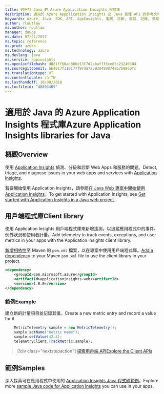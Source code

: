 ```yaml
---
title: 適用於 Java 的 Azure Application Insights 程式庫
description: 適用於 Azure Appplication Insights 之 Java 管理 API 的參考文件
keywords: Azure, Java, SDK, API, AppInsights, 遙測, 診斷, 追蹤, 記錄, 效能
author: rloutlaw
ms.author: routlaw
manager: douge
ms.date: 07/21/2017
ms.topic: reference
ms.prod: azure
ms.technology: azure
ms.devlang: java
ms.service: appinsights
ms.openlocfilehash: d881ff66ad806e13f7d2cbafff6ce85c23240304
ms.sourcegitcommit: b64017f119177f97da7a5930489874e67b09c0fc
ms.translationtype: HT
ms.contentlocale: zh-TW
ms.lasthandoff: 10/09/2018
ms.locfileid: "48893409"
---
```

# <a name="azure-application-insights-libraries-for-java"></a><span data-ttu-id="db473-104">適用於 Java 的 Azure Application Insights 程式庫</span><span class="sxs-lookup"><span data-stu-id="db473-104">Azure Application Insights libraries for Java</span></span>

## <a name="overview"></a><span data-ttu-id="db473-105">概觀</span><span class="sxs-lookup"><span data-stu-id="db473-105">Overview</span></span>

<span data-ttu-id="db473-106">使用 [Application Insights](/azure/application-insights/app-insights-overview) 偵測、分級和診斷 Web Apps 和服務的問題。</span><span class="sxs-lookup"><span data-stu-id="db473-106">Detect, triage, and diagnose issues in your web apps and services with [Application Insights](/azure/application-insights/app-insights-overview).</span></span>

<span data-ttu-id="db473-107">若要開始使用 Application Insights，請參閱[在 Java Web 專案中開始使用 Application Insights](/azure/application-insights/app-insights-java-get-started)。</span><span class="sxs-lookup"><span data-stu-id="db473-107">To get started with Application Insights, see [Get started with Application Insights in a Java web project](/azure/application-insights/app-insights-java-get-started).</span></span>

## <a name="client-library"></a><span data-ttu-id="db473-108">用戶端程式庫</span><span class="sxs-lookup"><span data-stu-id="db473-108">Client library</span></span>

<span data-ttu-id="db473-109">使用 Application Insights 用戶端程式庫來新增遙測，以追蹤應用程式中的事件、例外狀況和使用者計量。</span><span class="sxs-lookup"><span data-stu-id="db473-109">Add telemetry to track events, exceptions, and user metrics in your apps with the Application Insights client library.</span></span>

<span data-ttu-id="db473-110">[新增相依性](https://maven.apache.org/guides/getting-started/index.html#How_do_I_use_external_dependencies)至 Maven 的 `pom.xml` 檔案，以在專案中使用用戶端程式庫。</span><span class="sxs-lookup"><span data-stu-id="db473-110">[Add a dependency](https://maven.apache.org/guides/getting-started/index.html#How_do_I_use_external_dependencies) to your Maven `pom.xml` file to use the client library in your project.</span></span>

```XML
<dependency>
    <groupId>com.microsoft.azure</groupId>
    <artifactId>applicationinsights-web</artifactId>   
    <version>1.0.8</version>
</dependency>
```   

### <a name="example"></a><span data-ttu-id="db473-111">範例</span><span class="sxs-lookup"><span data-stu-id="db473-111">Example</span></span>

<span data-ttu-id="db473-112">建立新的計量項目並記錄其值。</span><span class="sxs-lookup"><span data-stu-id="db473-112">Create a new metric entry and record a value for it.</span></span>

```java
    MetricTelemetry sample = new MetricTelemetry();
    sample.setName("metric name");
    sample.setValue(42.3);
    telemetryClient.TrackMetric(sample);
```

> [!div class="nextstepaction"]
> [<span data-ttu-id="db473-113">探索用戶端 API</span><span class="sxs-lookup"><span data-stu-id="db473-113">Explore the Client APIs</span></span>](/java/api/overview/azure/appinsights/client)

## <a name="samples"></a><span data-ttu-id="db473-114">範例</span><span class="sxs-lookup"><span data-stu-id="db473-114">Samples</span></span>

<span data-ttu-id="db473-115">深入探索可在應用程式中使用的 [Application Insights Java 程式碼範例](https://azure.microsoft.com/en-us/resources/samples/?term=insights&platform=java)。</span><span class="sxs-lookup"><span data-stu-id="db473-115">Explore more [sample Java code for Application Insights](https://azure.microsoft.com/en-us/resources/samples/?term=insights&platform=java) you can use in your apps.</span></span>
